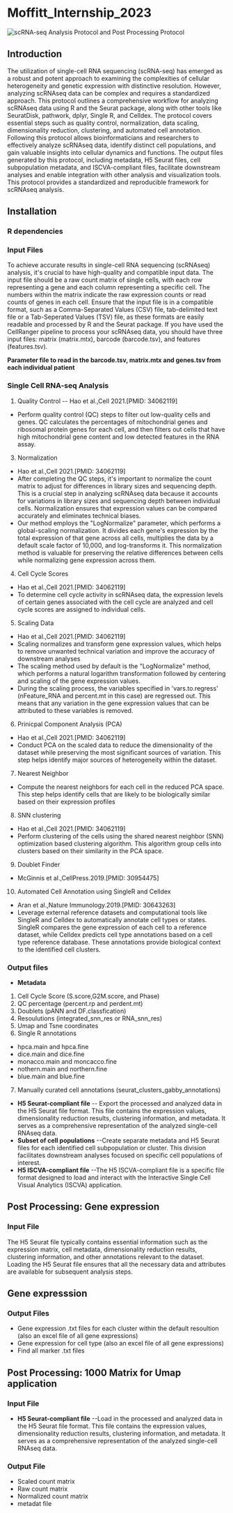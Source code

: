 # Moffitt_Internship_2023
![scRNA-seq Analysis Protocol and Post Processing Protocol](https://github.com/Gabrielle-Nobles/Single_Cell_Brain_Tumor_Atlas/assets/97853225/4fdfb208-c6e4-418f-bd27-7de8a39f07d1)

## Introduction 
The utilization of single-cell RNA sequencing (scRNA-seq) has emerged as a robust and potent approach to examining the complexities of cellular heterogeneity and genetic expression with distinctive resolution. However, analyzing scRNAseq data can be complex and requires a standardized approach. This protocol outlines a comprehensive workflow for analyzing scRNAseq data using R and the Seurat package, along with other tools like SeuratDisk, pathwork, dplyr, Single R, and Celldex. The protocol covers essential steps such as quality control, normalization, data scaling, dimensionality reduction, clustering, and automated cell annotation. Following this protocol allows bioinformaticians and researchers to effectively analyze scRNAseq data, identify distinct cell populations, and gain valuable insights into cellular dynamics and functions. The output files generated by this protocol, including metadata, H5 Seurat files, cell subpopulation metadata, and ISCVA-compliant files, facilitate downstream analyses and enable integration with other analysis and visualization tools. This protocol provides a standardized and reproducible framework for scRNAseq analysis. 
## Installation 

### R dependencies 

### Input Files 
To achieve accurate results in single-cell RNA sequencing (scRNAseq) analysis, it's crucial to have high-quality and compatible input data. The input file should be a raw count matrix of single cells, with each row representing a gene and each column representing a specific cell. The numbers within the matrix indicate the raw expression counts or read counts of genes in each cell. Ensure that the input file is in a compatible format, such as a Comma-Separated Values (CSV) file, tab-delimited text file or a Tab-Seperated Values (TSV) file, as these formats are easily readable and processed by R and the Seurat package. If you have used the CellRanger pipeline to process your scRNAseq data, you should have three input files: matrix (matrix.mtx), barcode (barcode.tsv), and features (features.tsv).

**Parameter file to read in the barcode.tsv, matrix.mtx and genes.tsv from each individual patient**
### Single Cell RNA-seq Analysis 
1. Quality Control
-- Hao et al.,Cell 2021.[PMID: 34062119]
- Perform quality control (QC) steps to filter out low-quality cells and genes. QC calculates the percentages of mitochondrial genes and ribosomal protein genes for each cell, and then filters out cells that have high mitochondrial gene content and low detected features in the RNA assay.  
3. Normalization 
- Hao et al.,Cell 2021.[PMID: 34062119]
- After completing the QC steps, it's important to normalize the count matrix to adjust for differences in library sizes and sequencing depth. This is a crucial step in analyzing scRNAseq data because it accounts for variations in library sizes and sequencing depth between individual cells. Normalization ensures that expression values can be compared accurately and eliminates technical biases. 
- Our method employs the "LogNormalize" parameter, which performs a global-scaling normalization. It divides each gene's expression by the total expression of that gene across all cells, multiplies the data by a default scale factor of 10,000, and log-transforms it. This normalization method is valuable for preserving the relative differences between cells while normalizing gene expression across them.
4. Cell Cycle Scores
- Hao et al.,Cell 2021.[PMID: 34062119]
- To determine cell cycle activity in scRNAseq data, the expression levels of certain genes associated with the cell cycle are analyzed and cell cycle scores are assigned to individual cells.
5. Scaling Data 
- Hao et al.,Cell 2021.[PMID: 34062119]
- Scaling normalizes and transform gene expression values, which helps to remove unwanted technical variation and improve the accuracy of downstream analyses
- The scaling method used by default is the "LogNormalize" method, which performs a natural logarithm transformation followed by centering and scaling of the gene expression values.
- During the scaling process, the variables specified in 'vars.to.regress' (nFeature_RNA and percent.mt in this case) are regressed out. This means that any variation in the gene expression values that can be attributed to these variables is removed.
6. Prinicpal Component Analysis (PCA)
- Hao et al.,Cell 2021.[PMID: 34062119]
- Conduct PCA on the scaled data to reduce the dimensionality of the dataset while preserving the most significant sources of variation. This step helps identify major sources of heterogeneity within the dataset. 
7. Nearest Neighbor 
- Compute the nearest neighbors for each cell in the reduced PCA space. This step helps identify cells that are likely to be biologically similar based on their expression profiles
8. SNN clustering 
- Hao et al.,Cell 2021.[PMID: 34062119]
- Perform clustering of the cells using the shared nearest neighbor (SNN) optimization based clustering algorithm. This algorithm group cells into clusters based on their similarity in the PCA space.
9. Doublet Finder 
- McGinnis et al.,CellPress.2019.[PMID: 30954475]
10. Automated Cell Annotation using SingleR and Celldex
- Aran et al.,Nature Immunology.2019.[PMID: 30643263]
- Leverage external reference datasets and computational tools like SingleR and Celldex to automatically annotate cell types or states. SingleR compares the gene expression of each cell to a reference dataset, while Celldex predicts cell type annotations based on a cell type reference database. These annotations provide biological context to the identified cell clusters.
### Output files 
- **Metadata**
1. Cell Cycle Score (S.score,G2M.score, and Phase) 
2. QC percentage (percent.rp and perdent.mt)
3. Doublets (pANN and DF.classfication) 
4. Resoulutions (integrated_snn_res or RNA_snn_res) 
5. Umap and Tsne coordinates 
6. Single R annotations 
- hpca.main and hpca.fine 
- dice.main and dice.fine 
- monacco.main and moncacco.fine 
- nothern.main and northern.fine
- blue.main and blue.fine
7. Manually curated cell annotations (seurat_clusters_gabby_annotations) 
- **H5 Seurat-compliant file** 
-- Export the processed and analyzed data in the H5 Seurat file format. This file contains the expression values, dimensionality reduction results, clustering information, and metadata. It serves as a comprehensive representation of the analyzed single-cell RNAseq data.
- **Subset of cell populations**
--Create separate metadata and H5 Seurat files for each identified cell subpopulation or cluster. This division facilitates downstream analyses focused on specific cell populations of interest.
- **H5 ISCVA-compliant file** 
--The H5 ISCVA-compliant file is a specific file format designed to load and interact with the Interactive Single Cell Visual Analytics (ISCVA) application. 
## Post Processing: Gene expression 
### Input File
The H5 Seurat file typically contains essential information such as the expression matrix, cell metadata, dimensionality reduction results, clustering information, and other annotations relevant to the dataset. Loading the H5 Seurat file ensures that all the necessary data and attributes are available for subsequent analysis steps.
## Gene expresssion 
### Output Files 
- Gene expression .txt files for each cluster within the default resoultion (also an excel file of all gene expressions) 
- Gene expression for cell type (also an excel file of all gene expressions)
- Find all marker .txt files 
## Post Processing: 1000 Matrix for Umap application 
### Input File 
- **H5 Seurat-compliant file** 
--Load in the processed and analyzed data in the H5 Seurat file format. This file contains the expression values, dimensionality reduction results, clustering information, and metadata. It serves as a comprehensive representation of the analyzed single-cell RNAseq data.

### Output File 
- Scaled count matrix
- Raw count matrix 
- Normalized count matrix 
- metadat file


